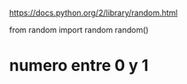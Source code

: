 https://docs.python.org/2/library/random.html

from random import random
random()
# numero entre 0 y 1
